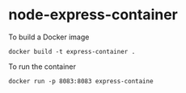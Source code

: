 # node-express-container

To build a Docker image 

```docker build -t express-container .```

To run the container

``` docker run -p 8083:8083 express-containe ```